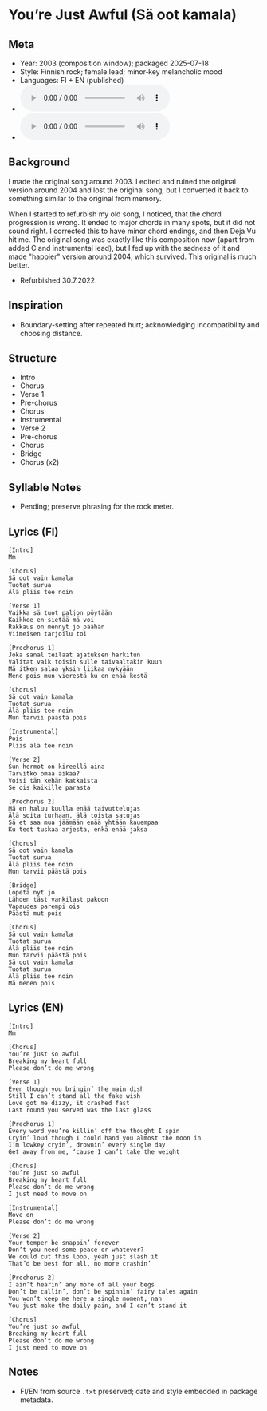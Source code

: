 # You’re Just Awful (Sä oot kamala)

## Meta
- Year: 2003 (composition window); packaged 2025-07-18
- Style: Finnish rock; female lead; minor‑key melancholic mood
- Languages: FI + EN (published)
- ![You're Just Awful MP3](https://archive.org/download/steve_chill_freshman/07%20-%20You%27re%20Just%20Awful.mp3)
- ![Sä oot kamala MP3](https://archive.org/download/oulupoko_ylaaste/07%20-%20S%C3%A4%20oot%20kamala.mp3)
## Background
I made the original song around 2003. I edited and ruined the original version around 2004 and lost the original song, but I converted it back to something similar to the original from memory.

When I started to refurbish my old song, I noticed, that the chord progression is wrong. It ended to major chords in many spots, but it did not sound right. I corrected this to have minor chord endings, and then Deja Vu hit me. The original song was exactly like this composition now (apart from added C and instrumental lead), but I fed up with the sadness of it and made "happier" version around 2004, which survived. This original is much better.

- Refurbished 30.7.2022.

## Inspiration
- Boundary-setting after repeated hurt; acknowledging incompatibility and choosing distance.

## Structure
- Intro
- Chorus
- Verse 1
- Pre-chorus
- Chorus
- Instrumental
- Verse 2
- Pre-chorus
- Chorus
- Bridge
- Chorus (x2)

## Syllable Notes
- Pending; preserve phrasing for the rock meter.

## Lyrics (FI)
```
[Intro]
Mm

[Chorus]
Sä oot vain kamala
Tuotat surua
Älä pliis tee noin

[Verse 1]
Vaikka sä tuot paljon pöytään
Kaikkee en sietää mä voi
Rakkaus on mennyt jo päähän
Viimeisen tarjoilu toi

[Prechorus 1]
Joka sanal teilaat ajatuksen harkitun
Valitat vaik toisin sulle taivaaltakin kuun
Mä itken salaa yksin liikaa nykyään
Mene pois mun vierestä ku en enää kestä

[Chorus]
Sä oot vain kamala
Tuotat surua
Älä pliis tee noin
Mun tarvii päästä pois

[Instrumental]
Pois
Pliis älä tee noin

[Verse 2]
Sun hermot on kireellä aina
Tarvitko omaa aikaa?
Voisi tän kehän katkaista
Se ois kaikille parasta

[Prechorus 2]
Mä en haluu kuulla enää taivuttelujas
Älä soita turhaan, älä toista satujas
Sä et saa mua jäämään enää yhtään kauempaa
Ku teet tuskaa arjesta, enkä enää jaksa

[Chorus]
Sä oot vain kamala
Tuotat surua
Älä pliis tee noin
Mun tarvii päästä pois

[Bridge]
Lopeta nyt jo
Lähden täst vankilast pakoon
Vapaudes parempi ois
Päästä mut pois

[Chorus]
Sä oot vain kamala
Tuotat surua
Älä pliis tee noin
Mun tarvii päästä pois
Sä oot vain kamala
Tuotat surua
Älä pliis tee noin
Mä menen pois
```

## Lyrics (EN)
```
[Intro]
Mm

[Chorus]
You’re just so awful
Breaking my heart full
Please don’t do me wrong

[Verse 1]
Even though you bringin’ the main dish
Still I can’t stand all the fake wish
Love got me dizzy, it crashed fast
Last round you served was the last glass

[Prechorus 1]
Every word you’re killin’ off the thought I spin
Cryin’ loud though I could hand you almost the moon in
I’m lowkey cryin’, drownin’ every single day
Get away from me, ‘cause I can’t take the weight

[Chorus]
You’re just so awful
Breaking my heart full
Please don’t do me wrong
I just need to move on

[Instrumental]
Move on
Please don’t do me wrong

[Verse 2]
Your temper be snappin’ forever
Don’t you need some peace or whatever?
We could cut this loop, yeah just slash it
That’d be best for all, no more crashin’

[Prechorus 2]
I ain’t hearin’ any more of all your begs
Don’t be callin’, don’t be spinnin’ fairy tales again
You won’t keep me here a single moment, nah
You just make the daily pain, and I can’t stand it

[Chorus]
You’re just so awful
Breaking my heart full
Please don’t do me wrong
I just need to move on
```

## Notes
- FI/EN from source `.txt` preserved; date and style embedded in package metadata.
